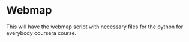 # Webmap
This will have the webmap script with necessary files for the python for everybody coursera course. 
